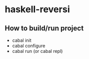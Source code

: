 # haskell-reversi

## How to build/run project
* cabal init
* cabal configure
* cabal run (or cabal repl)
